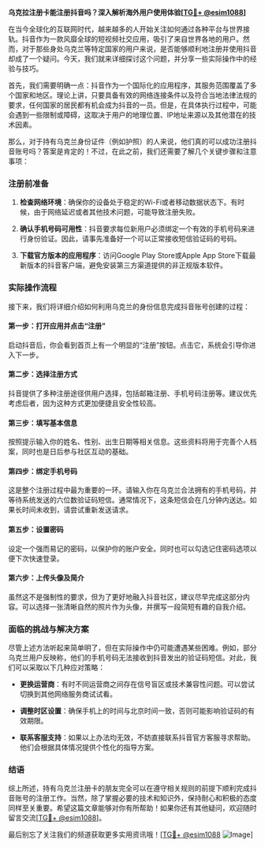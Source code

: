 **乌克拉注册卡能注册抖音吗？深入解析海外用户使用体验[[TG💪+ @esim1088](https://t.me/s/esim1088)]**

在当今全球化的互联网时代，越来越多的人开始关注如何通过各种平台与世界接轨。抖音作为一款风靡全球的短视频社交应用，吸引了来自世界各地的用户。然而，对于那些身处乌克兰等特定国家的用户来说，是否能够顺利地注册并使用抖音却成了一个疑问。今天，我们就来详细探讨这个问题，并分享一些实际操作中的经验与技巧。

首先，我们需要明确一点：抖音作为一个国际化的应用程序，其服务范围覆盖了多个国家和地区。理论上讲，只要具备有效的网络连接条件以及符合当地法律法规的要求，任何国家的居民都有机会成为抖音的一员。但是，在具体执行过程中，可能会遇到一些限制或障碍，这取决于用户的地理位置、IP地址来源以及其他潜在的技术因素。

那么，对于持有乌克兰身份证件（例如护照）的人来说，他们真的可以成功注册抖音账号吗？答案是肯定的！不过，在此之前，我们还需要了解几个关键步骤和注意事项：

### 注册前准备

1. **检查网络环境**：确保你的设备处于稳定的Wi-Fi或者移动数据状态下。有时候，由于网络延迟或者其他技术问题，可能导致注册失败。
   
2. **确认手机号码可用性**：抖音要求每位新用户必须绑定一个有效的手机号码来进行身份验证。因此，请事先准备好一个可以正常接收短信验证码的号码。

3. **下载官方版本的应用程序**：访问Google Play Store或Apple App Store下载最新版本的抖音客户端，避免安装第三方渠道提供的非正规版本软件。

### 实际操作流程

接下来，我们将详细介绍如何利用乌克兰的身份信息完成抖音账号创建的过程：

#### 第一步：打开应用并点击“注册”

启动抖音后，你会看到首页上有一个明显的“注册”按钮。点击它，系统会引导你进入下一步。

#### 第二步：选择注册方式

抖音提供了多种注册途径供用户选择，包括邮箱注册、手机号码注册等。建议优先考虑后者，因为这种方式更加便捷且安全性较高。

#### 第三步：填写基本信息

按照提示输入你的姓名、性别、出生日期等相关信息。这些资料将用于完善个人档案，同时也是日后参与社区互动的基础。

#### 第四步：绑定手机号码

这是整个注册过程中最为重要的一环。请输入你在乌克兰合法拥有的手机号码，并等待系统发送的六位数验证码短信。通常情况下，这条短信会在几分钟内送达。如果长时间未收到，请尝试重新发送请求。

#### 第五步：设置密码

设定一个强而易记的密码，以保护你的账户安全。同时也可以勾选记住密码选项以便下次快速登录。

#### 第六步：上传头像及简介

虽然这不是强制性的要求，但为了更好地融入抖音社区，建议尽早完成这部分内容。可以选择一张清晰自然的照片作为头像，并撰写一段简短有趣的自我介绍。

### 面临的挑战与解决方案

尽管上述方法听起来简单明了，但在实际操作中仍可能遭遇某些困难。例如，部分乌克兰用户反映称，他们的手机号码无法接收到抖音发出的验证码短信。对此，我们可以采取以下几种应对策略：

- **更换运营商**：有时不同运营商之间存在信号盲区或技术兼容性问题。可以尝试切换到其他网络服务商试试看。
  
- **调整时区设置**：确保手机上的时间与北京时间一致，否则可能影响验证码的有效期限。

- **联系客服支持**：如果以上办法均无效，不妨直接联系抖音官方客服寻求帮助。他们会根据具体情况提供个性化的指导方案。

### 结语

综上所述，持有乌克兰注册卡的朋友完全可以在遵守相关规则的前提下顺利完成抖音账号的注册工作。当然，除了掌握必要的技术和知识外，保持耐心和积极的态度同样至关重要。希望这篇文章能够对你有所帮助！如果你还有其他疑问，欢迎随时留言交流[[TG💪+ @esim1088](https://t.me/s/esim1088)]。

最后别忘了关注我们的频道获取更多实用资讯哦！[[TG💪+ @esim1088](https://t.me/s/esim1088) ![Image](https://i.postimg.cc/4NQfJmqS/Snipaste-2025-05-13-00-14-12.png)]
